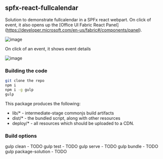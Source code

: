 ## spfx-react-fullcalendar

Solution to demonstrate fullcalendar in a SPFx react webpart. On click of event, it also opens up the [Office UI Fabric React Panel] (https://developer.microsoft.com/en-us/fabric#/components/panel).

![image](https://user-images.githubusercontent.com/5468867/41894996-6fb5f7e6-793e-11e8-8c4b-8b2f6a665234.png)

On click of an event, it shows event details

![image](https://user-images.githubusercontent.com/5468867/41895044-925d3ca0-793e-11e8-9e7b-03e2e21ce347.png)

### Building the code

```bash
git clone the repo
npm i
npm i -g gulp
gulp
```

This package produces the following:

* lib/* - intermediate-stage commonjs build artifacts
* dist/* - the bundled script, along with other resources
* deploy/* - all resources which should be uploaded to a CDN.

### Build options

gulp clean - TODO
gulp test - TODO
gulp serve - TODO
gulp bundle - TODO
gulp package-solution - TODO
